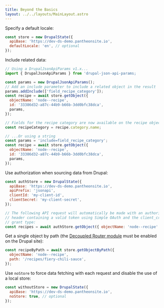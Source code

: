 ```yaml
---
title: Beyond the Basics
layout: ../../layouts/MainLayout.astro
---
```


Specify a default locale:

```js
const store = new DrupalState({
  apiBase: 'https://dev-ds-demo.pantheonsite.io',
  defaultLocale: 'en', // optional
});
```

Include related data:

```js
// Using a DrupalJsonApiParams v1.x...
import { DrupalJsonApiParams } from 'drupal-json-api-params;

const params = new DrupalJsonApiParams();
// Add an include parameter to include a related object in the result
params.addInclude(['field_recipe_category']);
const recipe = await store.getObject({
  objectName: 'node--recipe',
  id: '33386d32-a87c-44b9-b66b-3dd0bfc38dca',
  params,
});

// Fields for the recipe category are now available on the recipe object.
const recipeCategory = recipe.category.name;
```

```js
// ...Or using a string
const params = 'include=field_recipe_category';
const recipe = await store.getObject({
  objectName: 'node--recipe',
  id: '33386d32-a87c-44b9-b66b-3dd0bfc38dca',
  params,
});
```

Use authorization when sourcing data from Drupal:

```js
const authStore = new DrupalState({
  apiBase: 'https://dev-ds-demo.pantheonsite.io',
  apiPrefix: 'jsonapi',
  clientId: 'my-client-id',
  clientSecret: 'my-client-secret',
});

// The following API request will automatically be made with an authorization
// header containing a valid token using Simple OAuth and the client_credentials
// grant type:
const recipes = await authStore.getObject({ objectName: 'node--recipe' });
```

Get a single object by path (the
[Decoupled Router module](https://www.drupal.org/project/decoupled_router) must
be enabled on the Drupal site):

```js
const recipeByPath = await store.getObjectByPath({
  objectName: 'node--recipe',
  path: '/recipes/fiery-chili-sauce',
});
```

Use `noStore` to force data fetching with each request and disable the use of a
local store:

```js
const withoutStore = new DrupalState({
  apiBase: 'https://dev-ds-demo.pantheonsite.io',
  noStore: true, // optional
});
```
